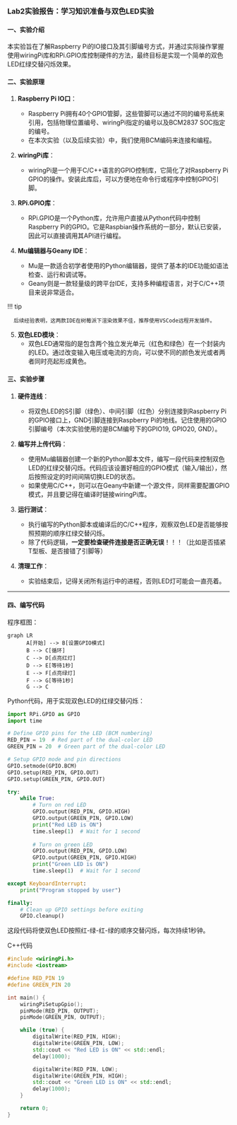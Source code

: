 ### Lab2实验报告：学习知识准备与双色LED实验

#### 一、实验介绍
本实验旨在了解Raspberry Pi的IO接口及其引脚编号方式，并通过实际操作掌握使用wiringPi库和RPi.GPIO库控制硬件的方法，最终目标是实现一个简单的双色LED红绿交替闪烁效果。

#### 二、实验原理
1. **Raspberry Pi IO口**：
   - Raspberry Pi拥有40个GPIO管脚，这些管脚可以通过不同的编号系统来引用，包括物理位置编号、wiringPi指定的编号以及BCM2837 SOC指定的编号。
   - 在本次实验（以及后续实验）中，我们使用BCM编码来连接和编程。

2. **wiringPi库**：
   - wiringPi是一个用于C/C++语言的GPIO控制库，它简化了对Raspberry Pi GPIO的操作。安装此库后，可以方便地在命令行或程序中控制GPIO引脚。

3. **RPi.GPIO库**：
   - RPi.GPIO是一个Python库，允许用户直接从Python代码中控制Raspberry Pi的GPIO。它是Raspbian操作系统的一部分，默认已安装，因此可以直接调用其API进行编程。

4. **Mu编辑器与Geany IDE**：
   - Mu是一款适合初学者使用的Python编辑器，提供了基本的IDE功能如语法检查、运行和调试等。
   - Geany则是一款轻量级的跨平台IDE，支持多种编程语言，对于C/C++项目来说非常适合。
  
!!! tip

      后续经验表明，这两款IDE在树莓派下渲染效果不佳，推荐使用VSCode远程开发插件。

5. **双色LED模块**：
   - 双色LED通常指的是包含两个独立发光单元（红色和绿色）在一个封装内的LED。通过改变输入电压或电流的方向，可以使不同的颜色发光或者两者同时亮起形成黄色。

#### 三、实验步骤
1. **硬件连线**：
   - 将双色LED的S引脚（绿色）、中间引脚（红色）分别连接到Raspberry Pi的GPIO接口上，GND引脚连接到Raspberry Pi的地线。记住使用的GPIO引脚编号（本次实验使用的是BCM编号下的GPIO19, GPIO20, GND）。
   
2. **编写并上传代码**：
   - 使用Mu编辑器创建一个新的Python脚本文件，编写一段代码来控制双色LED的红绿交替闪烁。代码应该设置好相应的GPIO模式（输入/输出），然后按照设定的时间间隔切换LED的状态。
   - 如果使用C/C++，则可以在Geany中新建一个源文件，同样需要配置GPIO模式，并且要记得在编译时链接wiringPi库。

3. **运行测试**：
   - 执行编写的Python脚本或编译后的C/C++程序，观察双色LED是否能够按照预期的顺序红绿交替闪烁。
   - 除了代码逻辑，**一定要检查硬件连接是否正确无误**！！！（比如是否插紧T型板、是否接错了引脚等）

4. **清理工作**：
   - 实验结束后，记得关闭所有运行中的进程，否则LED灯可能会一直亮着。

---

#### 四、编写代码
程序框图：
   
``` mermaid
graph LR
      A[开始] --> B[设置GPIO模式]
      B --> C[循环]
      C --> D[点亮红灯]
      D --> E[等待1秒]
      E --> F[点亮绿灯]
      F --> G[等待1秒]
      G --> C
```
Python代码，用于实现双色LED的红绿交替闪烁：

```python
import RPi.GPIO as GPIO
import time

# Define GPIO pins for the LED (BCM numbering)
RED_PIN = 19  # Red part of the dual-color LED
GREEN_PIN = 20  # Green part of the dual-color LED

# Setup GPIO mode and pin directions
GPIO.setmode(GPIO.BCM)
GPIO.setup(RED_PIN, GPIO.OUT)
GPIO.setup(GREEN_PIN, GPIO.OUT)

try:
    while True:
        # Turn on red LED
        GPIO.output(RED_PIN, GPIO.HIGH)
        GPIO.output(GREEN_PIN, GPIO.LOW)
        print("Red LED is ON")
        time.sleep(1)  # Wait for 1 second
        
        # Turn on green LED
        GPIO.output(RED_PIN, GPIO.LOW)
        GPIO.output(GREEN_PIN, GPIO.HIGH)
        print("Green LED is ON")
        time.sleep(1)  # Wait for 1 second

except KeyboardInterrupt:
    print("Program stopped by user")

finally:
    # Clean up GPIO settings before exiting
    GPIO.cleanup()
```

这段代码将使双色LED按照红-绿-红-绿的顺序交替闪烁，每次持续1秒钟。

C++代码
   ```cpp
   #include <wiringPi.h>
   #include <iostream>

   #define RED_PIN 19
   #define GREEN_PIN 20

   int main() {
       wiringPiSetupGpio();
       pinMode(RED_PIN, OUTPUT);
       pinMode(GREEN_PIN, OUTPUT);

       while (true) {
           digitalWrite(RED_PIN, HIGH);
           digitalWrite(GREEN_PIN, LOW);
           std::cout << "Red LED is ON" << std::endl;
           delay(1000);

           digitalWrite(RED_PIN, LOW);
           digitalWrite(GREEN_PIN, HIGH);
           std::cout << "Green LED is ON" << std::endl;
           delay(1000);
       }

       return 0;
   }
   ```